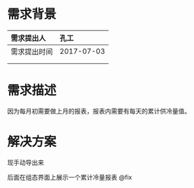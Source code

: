 # 需求背景 #
| 需求提出人 | 孔工 |
| :--- | :--- |
| 需求提出时间 | 2017-07-03 |
|  |  |
|  |  |


# 需求描述 #
因为每月初需要做上月的报表，报表内需要有每天的累计供冷量值。



# 解决方案 #
现手动导出来

后面在组态界面上展示一个累计冷量报表 @fix


